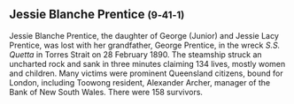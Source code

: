 ## Jessie Blanche Prentice <small>(9‑41‑1)</small>

Jessie Blanche Prentice, the daughter of George (Junior) and Jessie Lacy Prentice, was lost with her grandfather, George Prentice, in the wreck *S.S. Quetta* in Torres Strait on 28 February 1890. The steamship struck an uncharted rock and sank in three minutes claiming 134 lives, mostly women and children. Many victims were prominent Queensland citizens, bound for London, including Toowong resident, Alexander Archer, manager of the Bank of New South Wales. There were 158 survivors.
